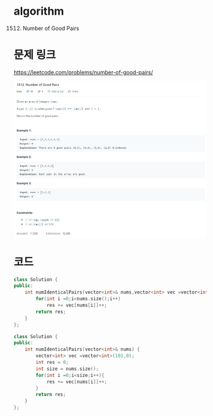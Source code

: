 ﻿# algorithm 
1512. Number of Good Pairs


# 문제 링크  
https://leetcode.com/problems/number-of-good-pairs/  

![title](https://github.com/jungmin3834/algorithm/blob/master/image/number-of-good-pairs.png)

# 코드


```cpp
class Solution {
public:
    int numIdenticalPairs(vector<int>& nums,vector<int> vec =vector<int>(101,0),int res = 0) {
        for(int i =0;i<nums.size();i++)
            res += vec[nums[i]]++;
        return res;
    }
};
```


```cpp
class Solution {
public:
    int numIdenticalPairs(vector<int>& nums) {
        vector<int> vec =vector<int>(101,0);
        int res = 0;
        int size = nums.size();
        for(int i =0;i<size;i++){
            res += vec[nums[i]]++;
        }
        return res;
    }
};
```


